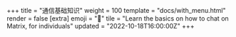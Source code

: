 +++
title = "通信基础知识"
weight = 100
template = "docs/with_menu.html"
render = false
[extra]
emoji = "🧑"
tile = "Learn the basics on how to chat on Matrix, for individuals"
updated = "2022-10-18T16:00:00Z"
+++
